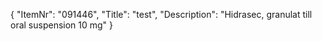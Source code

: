 {
  "ItemNr": "091446",
  "Title": "test",
  "Description": "Hidrasec, granulat till oral suspension 10 mg"
}